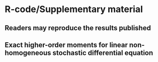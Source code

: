 # R-code/Supplementary material 
## Readers may reproduce the results published
## Exact higher-order moments for linear non-homogeneous stochastic differential equation
